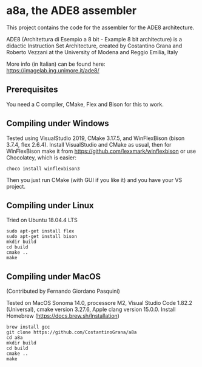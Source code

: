 # a8a, the ADE8 assembler

This project contains the code for the assembler for the ADE8 architecture.

ADE8 (Architettura di Esempio a 8 bit - Example 8 bit architecture) is a didactic Instruction Set Architecture, created by Costantino Grana and Roberto Vezzani at the University of Modena and Reggio Emilia, Italy

More info (in Italian) can be found here: https://imagelab.ing.unimore.it/ade8/

## Prerequisites
You need a C compiler, CMake, Flex and Bison for this to work.

## Compiling under Windows
Tested using VisualStudio 2019, CMake 3.17.5, and WinFlexBison (bison 3.7.4, flex 2.6.4). Install VisualStudio and CMake as usual, then for WinFlexBison make it from https://github.com/lexxmark/winflexbison or use Chocolatey, which is easier:
```
choco install winflexbison3
```
Then you just run CMake (with GUI if you like it) and you have your VS project. 

## Compiling under Linux
Tried on Ubuntu 18.04.4 LTS
```
sudo apt-get install flex
sudo apt-get install bison
mkdir build
cd build
cmake ..
make
```

## Compiling under MacOS
(Contributed by Fernando Giordano Pasquini) 

Tested on MacOS Sonoma 14.0, processore M2, Visual Studio Code 1.82.2 (Universal), cmake version 3.27.6, Apple clang version 15.0.0.
Install Homebrew (https://docs.brew.sh/Installation) 

```
brew install gcc
git clone https://github.com/CostantinoGrana/a8a
cd a8a
mkdir build
cd build
cmake ..
make
```
